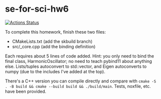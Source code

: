 # se-for-sci-hw6

[![Actions Status][actions-badge]][actions-link]

To complete this homework, finish these two files:

- CMakeLists.txt (add the skbuild branch)
- src/\_core.cpp (add the binding definition)

Each requires about 5 lines of code added. Hint: you only need to bind the final
class, HarmonicOscillator; no need to teach pybind11 about anything else.
Lists/tuples autoconvert to std::vector, and Eigen autoconverts to numpy (due to
the includes I've added at the top).

There's a C++ version you can compile directly and compare with
`cmake -S . -B build && cmake --build build && ./build/main`. Tests, noxfile,
etc. have been provided.

<!-- prettier-ignore-start -->
[actions-badge]:            https://github.com/APC524-F2023/se-for-sci-hw6/workflows/CI/badge.svg
[actions-link]:             https://github.com/APC524-F2023/se-for-sci-hw6/actions

<!-- prettier-ignore-end -->
